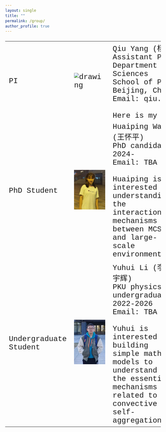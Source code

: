 ```yaml
---
layout: single
title: ""
permalink: /group/
author_profile: true
---
```


<font size="5" face="Courier New" >
<table>
  <tr>
    <td>PI</td>
    <td><img src="/images/QiuYang_zoom.jpg" alt="drawing" width="500"/></td>
    <td colspan="5">Qiu Yang (杨邱)<br>Assistant Professor<br>Department of Atmospheric and Oceanic Sciences<br>School of Physics, Peking University, Beijing, China<br>Email: qiu.yang@pku.edu.cn<br><br>Here is my <a href="https://qiuyang50.github.io/files/CV_Qiu_Yang.pdf">CV</a>.</td>
  </tr>
  <tr>
    <td>PhD Student</td>
    <td><img src="/images/HuaipingWang_2024PhD.jpg" alt="drawing" width="500"/></td>
    <td>Huaiping Wang (王怀平)<br>PhD candidate 2024-<br>Email: TBA <br><br>Huaiping is interested in understanding the interaction mechanisms between MCSs and large-scale environments.</td>
    <td><img src="/images/future_student.jpg" alt="drawing" width="500"/></td>
    <td>We're looking for talented people like you to join our team! Feel free to email Qiu if you are interested.</td>
    <td><img src="/images/future_student.jpg" alt="drawing" width="500"/></td>
    <td>We're looking for talented people like you to join our team! Feel free to email Qiu if you are interested.</td>
  </tr>
  <tr>
    <td>Undergraduate Student</td>
    <td><img src="/images/YuhuiLi_2022Undergraduate.jpg" alt="drawing" width="500"/></td>
    <td>Yuhui Li (李宇辉) <br>PKU physics undergraduate 2022-2026<br>Email: TBA <br><br>Yuhui is interested in building simple math models to understand the essential mechanisms related to convective self-aggregation.</td>
    <td><img src="/images/WencanZhu_2022Undergraduate.jpg" alt="drawing" width="500"/></td>
    <td>Wencan Zhu (朱文灿)<br>PKU physics undergraduate 2022-2026<br>Email: TBA <br><br>Wencan is interested in using machine learning tools to explore the fundamental mechanisms and predictability related to MCSs.</td>
  </tr>
</table>
